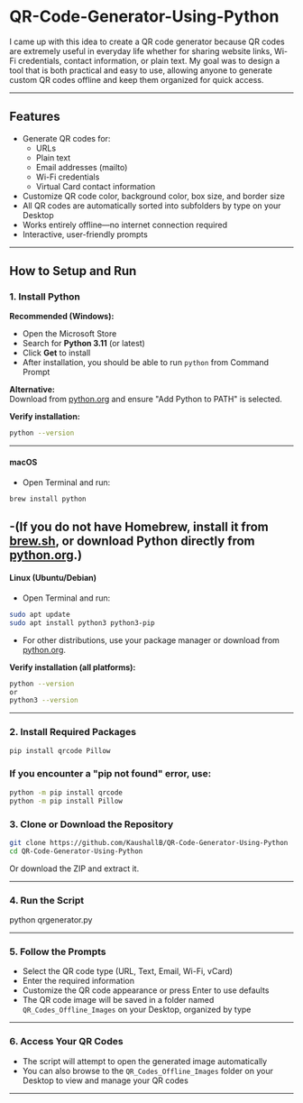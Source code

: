 # QR-Code-Generator-Using-Python

I came up with this idea to create a QR code generator because QR codes are extremely useful in everyday life whether for sharing website links, Wi-Fi credentials, contact information, or plain text. My goal was to design a tool that is both practical and easy to use, allowing anyone to generate custom QR codes offline and keep them organized for quick access.

---

##  Features

- Generate QR codes for:
  - URLs
  - Plain text
  - Email addresses (mailto)
  - Wi-Fi credentials
  - Virtual Card contact information
- Customize QR code color, background color, box size, and border size
- All QR codes are automatically sorted into subfolders by type on your Desktop
- Works entirely offline—no internet connection required
- Interactive, user-friendly prompts

---

##  How to Setup and Run

### 1. Install Python

**Recommended (Windows):**

- Open the Microsoft Store
- Search for **Python 3.11** (or latest)
- Click **Get** to install
- After installation, you should be able to run `python` from Command Prompt

**Alternative:**  
Download from [python.org](https://www.python.org/downloads/) and ensure "Add Python to PATH" is selected.

**Verify installation:**
```bash
python --version
```
---
#### **macOS**
- Open Terminal and run:
```bash
brew install python
```

-(If you do not have Homebrew, install it from [brew.sh](https://brew.sh/), or download Python directly from [python.org](https://www.python.org/downloads/).)
---

#### **Linux (Ubuntu/Debian)**
- Open Terminal and run:
```bash
sudo apt update
sudo apt install python3 python3-pip
```

- For other distributions, use your package manager or download from [python.org](https://www.python.org/downloads/).

**Verify installation (all platforms):**
```bash
python --version
or
python3 --version
```

---


### 2. Install Required Packages
```bash
pip install qrcode Pillow
```

### If you encounter a "pip not found" error, use:
```bash
python -m pip install qrcode
python -m pip install Pillow
```

### 3. Clone or Download the Repository

```bash
git clone https://github.com/KaushallB/QR-Code-Generator-Using-Python
cd QR-Code-Generator-Using-Python
```

Or download the ZIP and extract it.

---

### 4. Run the Script

python qrgenerator.py


---

### 5. Follow the Prompts

- Select the QR code type (URL, Text, Email, Wi-Fi, vCard)
- Enter the required information
- Customize the QR code appearance or press Enter to use defaults
- The QR code image will be saved in a folder named `QR_Codes_Offline_Images` on your Desktop, organized by type

---

### 6. Access Your QR Codes

- The script will attempt to open the generated image automatically
- You can also browse to the `QR_Codes_Offline_Images` folder on your Desktop to view and manage your QR codes

---

